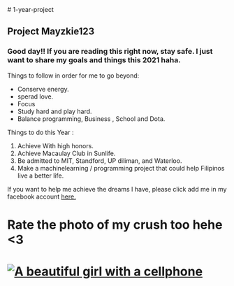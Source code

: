  
<main> # 1-year-project
<h2> Project Mayzkie123 </h2>
  
<h3> Good day!! If you are reading this right now, stay safe. I just want to share my goals and things this 2021 haha.  </h3> 
  <p> Things to follow in order for me to go beyond: </p>
  <ul> 
  <li> Conserve energy. </li>
  <li> sperad love. </li>
  <li> Focus </li>
  <li> Study hard and play hard. </li> 
  <li> Balance programming, Business , School and Dota. </li> 
  </ul> 
  
  <p> Things to do this Year : </p> 
  <ol> 
  <li> Achieve With high honors. </li> 
  <li> Achieve Macaulay Club in Sunlife. </li>
  <li> Be admitted to MIT, Standford, UP diliman, and Waterloo. </li> 
  <li> Make a machinelearning / programming project that could help Filipinos live a better life. </ol> 
  <p class = red-text.> If you want to help me achieve the dreams I have, please click add me in my facebook account  <a href ="https://web.facebook.com/betty.algura.5"> here. </a> </p>   
  <h1> Rate the photo of my crush too hehe <3  <h1>  
     <a href="#"><img src="https://scontent.fceb1-1.fna.fbcdn.net/v/t1.6435-9/s1080x2048/169263521_1816726955188057_2473932712291710189_n.jpg?_nc_cat=108&amp;ccb=1-3&amp;_nc_sid=5b7eaf&amp;_nc_eui2=AeFdo-4nwMw0jwllcCAPHPv6FvX_5Cvz3bsW9f_kK_Pdu3S2qBtjQivn6ByS47yrEkXkpFbWU8CHJGjhYgEFTCMn&amp;_nc_ohc=k4j5AFOeQ1gAX-PfnWR&amp;_nc_ht=scontent.fceb1-1.fna&amp;tp=7&amp;oh=2af1c707cb4b442829da1400360f0c8b&amp;oe=60CCC81A" alt="A beautiful girl with a cellphone" </a>
      
  </main> 



